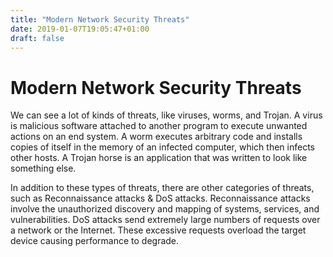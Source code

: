 ```yaml
---
title: "Modern Network Security Threats"
date: 2019-01-07T19:05:47+01:00
draft: false
---
```



<h1 class="title"> Modern Network Security Threats </h1>

We can see a lot of kinds of threats, like viruses, worms, and Trojan.
A virus is malicious software attached to another program to execute unwanted actions on an end system. A worm executes arbitrary code and installs copies of itself in the memory of an infected computer, which then infects other hosts. A Trojan horse is an application that was written to look like something else.

In addition to these types of threats, there are other categories of threats, such as Reconnaissance attacks & DoS attacks.
Reconnaissance attacks involve the unauthorized discovery and mapping of systems, services, and vulnerabilities.
DoS attacks send extremely large numbers of requests over a network or the Internet. These excessive requests overload the target device causing performance to degrade.


